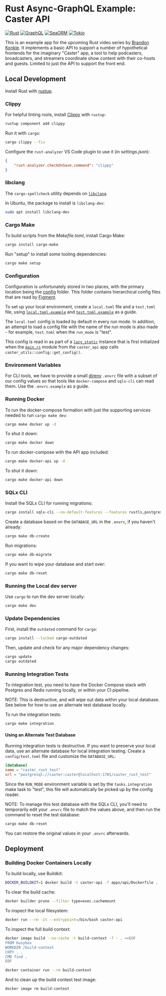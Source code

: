 # Rust Async-GraphQL Example: Caster API

[<img alt="Rust" src="https://img.shields.io/badge/rust-2021-a72145?logo=rust&style=flat" />](https://www.rust-lang.org)
[<img alt="GraphQL" src="https://img.shields.io/badge/graphql-e10098?logo=graphql&style=flat" />](https://graphql.org)
[<img alt="SeaORM" src="https://img.shields.io/badge/SeaORM-032846?logo=postgresql&style=flat" />](https://github.com/SeaQL/sea-orm)
[<img alt="Tokio" src="https://img.shields.io/badge/tokio-463103?logo=rust&style=flat" />](https://tokio.rs)

This is an example app for the upcoming Rust video series by [Brandon Konkle](https://github.com/bkonkle). It implements a basic API to support a number of hypothetical frontends for the imaginary "Caster" app, a tool to help podcasters, broadcasters, and streamers coordinate show content with their co-hosts and guests. Limited to just the API to support the front end.

## Local Development

Install Rust with [rustup](https://rustup.rs/).

### Clippy

For helpful linting rools, install [Clippy](https://github.com/rust-lang/rust-clippy) with `rustup`:

```sh
rustup component add clippy
```

Run it with `cargo`:

```sh
cargo clippy --fix
```

Configure the `rust-analyzer` VS Code plugin to use it (in _settings.json_):

```json
{
    "rust-analyzer.checkOnSave.command": "clippy"
}
```

### libclang

The `cargo-spellcheck` utility depends on [`libclang`](https://clang.llvm.org/doxygen/group__CINDEX.html).

In Ubuntu, the package to install is `libclang-dev`:

```sh
sudo apt install libclang-dev
```

### Cargo Make

To build scripts from the _Makefile.toml_, install Cargo Make:

```sh
cargo install cargo-make
```

Run "setup" to install some tooling dependencies:

```sh
cargo make setup
```

### Configuration

Configuration is unfortunately stored in two places, with the primary location being the [config](config/) folder. This folder contains hierarchical config files that are read by [Figment](https://github.com/SergioBenitez/Figment).

To set up your local environment, create a `local.toml` file and a `test.toml` file, using [`local.toml.example`](config/local.toml.example) and [`test.toml.example`](config/test.toml.example) as a guide.

The `local.toml` config is loaded by default in every run mode. In addition, an attempt to load a config file with the name of the run mode is also made - for example, `test.toml` when the `run_mode` is "test".

This config is read in as part of a [`lazy_static`](https://docs.rs/lazy_static/latest/lazy_static/) instance that is first initialized when the [`main.rs`](apps/api/src/main.rs) module from the `caster_api` app calls `caster_utils::config::get_config()`.

### Environment Variables

For CLI tools, we have to provide a small [direnv](https://direnv.net/) `.envrc` file with a subset of our config values so that tools like `docker-compose` and `sqlx-cli` can read them. Use the `.envrc.example` as a guide.

### Running Docker

To run the docker-compose formation with just the supporting services needed to run `cargo make dev`:

```sh
cargo make docker up -d
```

To shut it down:

```sh
cargo make docker down
```

To run docker-compose with the API app included:

```sh
cargo make docker-api up -d
```

To shut it down:

```sh
cargo make docker-api down
```

### SQLx CLI

Install the SQLx CLI for running migrations:

```sh
cargo install sqlx-cli --no-default-features --features rustls,postgres
```

Create a database based on the `DATABASE_URL` in the `.envrc`, if you haven't already:

```sh
cargo make db-create
```

Run migrations:

```sh
cargo make db-migrate
```

If you want to wipe your database and start over:

```sh
cargo make db-reset
```

### Running the Local dev server

Use `cargo` to run the dev server locally:

```sh
cargo make dev
```

### Update Dependencies

First, install the `outdated` command for `cargo`:

```sh
cargo install --locked cargo-outdated
```

Then, update and check for any major dependency changes:

```sh
cargo update
cargo outdated
```

### Running Integration Tests

To integration test, you need to have the Docker Compose stack with Postgres and Redis running locally, or within your CI pipeline.

NOTE: This is destructive, and will wipe out data within your local database. See below for how to use an alternate test database locally.

To run the integration tests:

```sh
cargo make integration
```

#### Using an Alternate Test Database

Running integration tests is destructive. If you want to preserve your local data, use an alternate database for local integration testing. Create a `config/test.toml` file and customize the `DATABASE_URL`:

```toml
[database]
name = "caster_rust_test"
url = "postgresql://caster:caster@localhost:1701/caster_rust_test"
```

Since the `RUN_MODE` environment variable is set by the `tasks.integration` make task to "test", this file will automatically be picked up by the config reader.

NOTE: To manage this test database with the SQLx CLI, you'll need to temporarily edit your `.envrc` file to match the values above, and then run the command to reset the test database:

```sh
cargo make db-reset
```

You can restore the original values in your `.envrc` afterwards.

## Deployment

### Building Docker Containers Locally

To build locally, use Buildkit:

```sh
DOCKER_BUILDKIT=1 docker build -t caster-api -f apps/api/Dockerfile .
```

To clear the build cache:

```sh
docker builder prune --filter type=exec.cachemount
```

To inspect the local filesystem:

```sh
docker run --rm -it --entrypoint=/bin/bash caster-api
```

To inspect the full build context:

```sh
docker image build --no-cache -t build-context -f - . <<EOF
FROM busybox
WORKDIR /build-context
COPY . .
CMD find .
EOF

docker container run --rm build-context
```

And to clean up the build context test image:

```sh
docker image rm build-context
```
